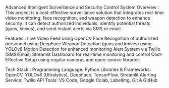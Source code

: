 Advanced Intelligent Surveillance and Security Control System
Overview :
This project is a cost-effective surveillance solution that integrates real-time video monitoring, face recognition, and weapon detection to enhance security.
It can detect authorized individuals, identify potential threats (guns, knives), and send instant alerts via SMS or email.

Features :
Live Video Feed using OpenCV
Face Recognition of authorized personnel using DeepFace
Weapon Detection (guns and knives) using YOLOv8
Motion Detection for enhanced monitoring
Alert System via Twilio (SMS/Email)
Streamlit Dashboard for real-time monitoring and control
Cost-Effective Setup using regular cameras and open-source libraries

Tech Stack :
Programming Language: Python
Libraries & Frameworks: OpenCV, YOLOv8 (Ultralytics), DeepFace, TensorFlow, Streamlit
Alerting Service: Twilio API
Tools: VS Code, Google Colab, LabelImg, Git & GitHub

